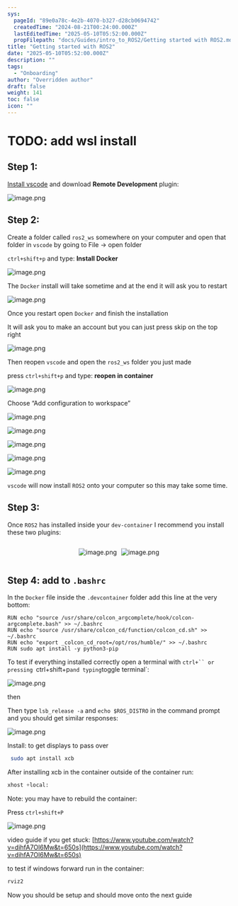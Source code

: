 ```yaml
---
sys:
  pageId: "89e0a78c-4e2b-4070-b327-d28cb0694742"
  createdTime: "2024-08-21T00:24:00.000Z"
  lastEditedTime: "2025-05-10T05:52:00.000Z"
  propFilepath: "docs/Guides/intro_to_ROS2/Getting started with ROS2.md"
title: "Getting started with ROS2"
date: "2025-05-10T05:52:00.000Z"
description: ""
tags:
  - "Onboarding"
author: "Overridden author"
draft: false
weight: 141
toc: false
icon: ""
---
```


# TODO: add wsl install

## Step 1:

[Install vscode](https://code.visualstudio.com/download) and download **Remote Development** plugin:

![image.png](https://prod-files-secure.s3.us-west-2.amazonaws.com/d518164a-d88e-44d1-a4ee-3adb3bd8bce0/efb52993-1881-4a40-b95e-6f020334f022/image.png?X-Amz-Algorithm=AWS4-HMAC-SHA256&X-Amz-Content-Sha256=UNSIGNED-PAYLOAD&X-Amz-Credential=ASIAZI2LB466SC4RO32P%2F20250720%2Fus-west-2%2Fs3%2Faws4_request&X-Amz-Date=20250720T100917Z&X-Amz-Expires=3600&X-Amz-Security-Token=IQoJb3JpZ2luX2VjEKD%2F%2F%2F%2F%2F%2F%2F%2F%2F%2FwEaCXVzLXdlc3QtMiJHMEUCIQDYdQ9vwqSMmydEF1MXogjYQ%2FmK4Q0bV0wzA8hRwLkZMQIgcHyrNECF29vhgmjkJ9aQdf7Yg5oeWV5GlhNSYfGkayQqiAQIuP%2F%2F%2F%2F%2F%2F%2F%2F%2F%2FARAAGgw2Mzc0MjMxODM4MDUiDOpv2psxPt9UGDuZvCrcA0kM6Fj5Dkuef5pRaMlK0o9T21%2Ft4R3AypYRqYz5z9baQXm34ZIduruiNtX76fTDeJLd4UGWTRIYo2j3c0sYe95qIWM8c%2Fjs3fFszc9929ARy9V7Wou3e3hLTNy19qcolQsuyjO%2BNGVhJzAd7Q7%2F4pZINJYXbelaMznTKT8RUVBukwfd%2Bqg%2BZ3JaFOKlO3cP6C6aC8G7FwhUIFLzPrMI7RWP4C%2BZb0cVi8SL8%2Bge3zGNmr%2BDfRc%2Bz4R8%2FyuNcx2tw5xHhZy5CLgx5%2BMXs6tTe%2F2K%2FT7niDCMuX1L5%2BnQhiIwXIo1eY6Pnh4%2FxAab1RWauUexZzkbOIzti9QL%2F6puVsx2KJmvQWrxkx2QhydPN1cThnrAW9Zqhio2HYi1%2BCnrnO4NktcvQwK0cPMS9ye7fS4g8WdRQWHVH0xatdY4Yna8yujofRfL%2Fp%2BmgEaGpQnzR%2B5kL%2By%2F1hvHMQjas%2BZlIQ8iIdPRr6Y7NyLL7hNNL6wOaplsmsQ%2BVBEAP9V1R7uArVdK2anfDXcA0QFi16SNcPK9l1uBq2AAYVYa7NXhKYXUgWMhpQfhchaBCGHcT5tLwL%2BWj0JxgvoWEbgOBsoNvS%2B6L16w3xA3QdTXEFuqDzOO27xKRX%2BhcoMKaLl%2FMNKz8sMGOqUBGRid38aoaLDV%2F5rkPv1GEFiuXS1MycQjfLlkYyPRxEmyyjqa9otS7%2B6z7oH1brIxABOG47ZZBMK7KPDdweAA%2BoPdhMFRwVnq30HT9EHwviHITj%2FsdzDgijBraTaliXr4ONqucmLIs4FEQOIhpncohRQyZk7HY11sRFctMOwfhrBZuAbqWs5db8ja0KdVnXcPRKYQ2N3aI2opEWrtUI3Lxhnbxs0a&X-Amz-Signature=74e56b7375cf4d1d332aa9e2824d619c2c11a61d53be4558acc4d72a0ffed027&X-Amz-SignedHeaders=host&x-amz-checksum-mode=ENABLED&x-id=GetObject)

## Step 2:

Create a folder called `ros2_ws` somewhere on your computer and open that folder in `vscode` by going to File → open folder 

`ctrl+shift+p` and type: **Install Docker**

![image.png](https://prod-files-secure.s3.us-west-2.amazonaws.com/d518164a-d88e-44d1-a4ee-3adb3bd8bce0/2269dc0e-1cd5-47ff-bceb-c04ad9b2eab0/image.png?X-Amz-Algorithm=AWS4-HMAC-SHA256&X-Amz-Content-Sha256=UNSIGNED-PAYLOAD&X-Amz-Credential=ASIAZI2LB466SC4RO32P%2F20250720%2Fus-west-2%2Fs3%2Faws4_request&X-Amz-Date=20250720T100917Z&X-Amz-Expires=3600&X-Amz-Security-Token=IQoJb3JpZ2luX2VjEKD%2F%2F%2F%2F%2F%2F%2F%2F%2F%2FwEaCXVzLXdlc3QtMiJHMEUCIQDYdQ9vwqSMmydEF1MXogjYQ%2FmK4Q0bV0wzA8hRwLkZMQIgcHyrNECF29vhgmjkJ9aQdf7Yg5oeWV5GlhNSYfGkayQqiAQIuP%2F%2F%2F%2F%2F%2F%2F%2F%2F%2FARAAGgw2Mzc0MjMxODM4MDUiDOpv2psxPt9UGDuZvCrcA0kM6Fj5Dkuef5pRaMlK0o9T21%2Ft4R3AypYRqYz5z9baQXm34ZIduruiNtX76fTDeJLd4UGWTRIYo2j3c0sYe95qIWM8c%2Fjs3fFszc9929ARy9V7Wou3e3hLTNy19qcolQsuyjO%2BNGVhJzAd7Q7%2F4pZINJYXbelaMznTKT8RUVBukwfd%2Bqg%2BZ3JaFOKlO3cP6C6aC8G7FwhUIFLzPrMI7RWP4C%2BZb0cVi8SL8%2Bge3zGNmr%2BDfRc%2Bz4R8%2FyuNcx2tw5xHhZy5CLgx5%2BMXs6tTe%2F2K%2FT7niDCMuX1L5%2BnQhiIwXIo1eY6Pnh4%2FxAab1RWauUexZzkbOIzti9QL%2F6puVsx2KJmvQWrxkx2QhydPN1cThnrAW9Zqhio2HYi1%2BCnrnO4NktcvQwK0cPMS9ye7fS4g8WdRQWHVH0xatdY4Yna8yujofRfL%2Fp%2BmgEaGpQnzR%2B5kL%2By%2F1hvHMQjas%2BZlIQ8iIdPRr6Y7NyLL7hNNL6wOaplsmsQ%2BVBEAP9V1R7uArVdK2anfDXcA0QFi16SNcPK9l1uBq2AAYVYa7NXhKYXUgWMhpQfhchaBCGHcT5tLwL%2BWj0JxgvoWEbgOBsoNvS%2B6L16w3xA3QdTXEFuqDzOO27xKRX%2BhcoMKaLl%2FMNKz8sMGOqUBGRid38aoaLDV%2F5rkPv1GEFiuXS1MycQjfLlkYyPRxEmyyjqa9otS7%2B6z7oH1brIxABOG47ZZBMK7KPDdweAA%2BoPdhMFRwVnq30HT9EHwviHITj%2FsdzDgijBraTaliXr4ONqucmLIs4FEQOIhpncohRQyZk7HY11sRFctMOwfhrBZuAbqWs5db8ja0KdVnXcPRKYQ2N3aI2opEWrtUI3Lxhnbxs0a&X-Amz-Signature=46e5ad41049df5f0376f140b07829d82d7a83d43025394189e3b1fe8c26cd9dc&X-Amz-SignedHeaders=host&x-amz-checksum-mode=ENABLED&x-id=GetObject)

The `Docker` install will take sometime and at the end it will ask you to restart

![image.png](https://prod-files-secure.s3.us-west-2.amazonaws.com/d518164a-d88e-44d1-a4ee-3adb3bd8bce0/ed233f78-be33-4b1f-b89c-9c346c0e961e/image.png?X-Amz-Algorithm=AWS4-HMAC-SHA256&X-Amz-Content-Sha256=UNSIGNED-PAYLOAD&X-Amz-Credential=ASIAZI2LB466SC4RO32P%2F20250720%2Fus-west-2%2Fs3%2Faws4_request&X-Amz-Date=20250720T100917Z&X-Amz-Expires=3600&X-Amz-Security-Token=IQoJb3JpZ2luX2VjEKD%2F%2F%2F%2F%2F%2F%2F%2F%2F%2FwEaCXVzLXdlc3QtMiJHMEUCIQDYdQ9vwqSMmydEF1MXogjYQ%2FmK4Q0bV0wzA8hRwLkZMQIgcHyrNECF29vhgmjkJ9aQdf7Yg5oeWV5GlhNSYfGkayQqiAQIuP%2F%2F%2F%2F%2F%2F%2F%2F%2F%2FARAAGgw2Mzc0MjMxODM4MDUiDOpv2psxPt9UGDuZvCrcA0kM6Fj5Dkuef5pRaMlK0o9T21%2Ft4R3AypYRqYz5z9baQXm34ZIduruiNtX76fTDeJLd4UGWTRIYo2j3c0sYe95qIWM8c%2Fjs3fFszc9929ARy9V7Wou3e3hLTNy19qcolQsuyjO%2BNGVhJzAd7Q7%2F4pZINJYXbelaMznTKT8RUVBukwfd%2Bqg%2BZ3JaFOKlO3cP6C6aC8G7FwhUIFLzPrMI7RWP4C%2BZb0cVi8SL8%2Bge3zGNmr%2BDfRc%2Bz4R8%2FyuNcx2tw5xHhZy5CLgx5%2BMXs6tTe%2F2K%2FT7niDCMuX1L5%2BnQhiIwXIo1eY6Pnh4%2FxAab1RWauUexZzkbOIzti9QL%2F6puVsx2KJmvQWrxkx2QhydPN1cThnrAW9Zqhio2HYi1%2BCnrnO4NktcvQwK0cPMS9ye7fS4g8WdRQWHVH0xatdY4Yna8yujofRfL%2Fp%2BmgEaGpQnzR%2B5kL%2By%2F1hvHMQjas%2BZlIQ8iIdPRr6Y7NyLL7hNNL6wOaplsmsQ%2BVBEAP9V1R7uArVdK2anfDXcA0QFi16SNcPK9l1uBq2AAYVYa7NXhKYXUgWMhpQfhchaBCGHcT5tLwL%2BWj0JxgvoWEbgOBsoNvS%2B6L16w3xA3QdTXEFuqDzOO27xKRX%2BhcoMKaLl%2FMNKz8sMGOqUBGRid38aoaLDV%2F5rkPv1GEFiuXS1MycQjfLlkYyPRxEmyyjqa9otS7%2B6z7oH1brIxABOG47ZZBMK7KPDdweAA%2BoPdhMFRwVnq30HT9EHwviHITj%2FsdzDgijBraTaliXr4ONqucmLIs4FEQOIhpncohRQyZk7HY11sRFctMOwfhrBZuAbqWs5db8ja0KdVnXcPRKYQ2N3aI2opEWrtUI3Lxhnbxs0a&X-Amz-Signature=d950bc46f99cd7a81a71169adc6a699fc41381c314b48ce43b3181c2af412021&X-Amz-SignedHeaders=host&x-amz-checksum-mode=ENABLED&x-id=GetObject)

Once you restart open `Docker` and finish the installation

It will ask you to make an account but you can just press skip on the top right

![image.png](https://prod-files-secure.s3.us-west-2.amazonaws.com/d518164a-d88e-44d1-a4ee-3adb3bd8bce0/21010ad9-1659-4fd9-9f59-9932a09b2a3d/image.png?X-Amz-Algorithm=AWS4-HMAC-SHA256&X-Amz-Content-Sha256=UNSIGNED-PAYLOAD&X-Amz-Credential=ASIAZI2LB466SC4RO32P%2F20250720%2Fus-west-2%2Fs3%2Faws4_request&X-Amz-Date=20250720T100917Z&X-Amz-Expires=3600&X-Amz-Security-Token=IQoJb3JpZ2luX2VjEKD%2F%2F%2F%2F%2F%2F%2F%2F%2F%2FwEaCXVzLXdlc3QtMiJHMEUCIQDYdQ9vwqSMmydEF1MXogjYQ%2FmK4Q0bV0wzA8hRwLkZMQIgcHyrNECF29vhgmjkJ9aQdf7Yg5oeWV5GlhNSYfGkayQqiAQIuP%2F%2F%2F%2F%2F%2F%2F%2F%2F%2FARAAGgw2Mzc0MjMxODM4MDUiDOpv2psxPt9UGDuZvCrcA0kM6Fj5Dkuef5pRaMlK0o9T21%2Ft4R3AypYRqYz5z9baQXm34ZIduruiNtX76fTDeJLd4UGWTRIYo2j3c0sYe95qIWM8c%2Fjs3fFszc9929ARy9V7Wou3e3hLTNy19qcolQsuyjO%2BNGVhJzAd7Q7%2F4pZINJYXbelaMznTKT8RUVBukwfd%2Bqg%2BZ3JaFOKlO3cP6C6aC8G7FwhUIFLzPrMI7RWP4C%2BZb0cVi8SL8%2Bge3zGNmr%2BDfRc%2Bz4R8%2FyuNcx2tw5xHhZy5CLgx5%2BMXs6tTe%2F2K%2FT7niDCMuX1L5%2BnQhiIwXIo1eY6Pnh4%2FxAab1RWauUexZzkbOIzti9QL%2F6puVsx2KJmvQWrxkx2QhydPN1cThnrAW9Zqhio2HYi1%2BCnrnO4NktcvQwK0cPMS9ye7fS4g8WdRQWHVH0xatdY4Yna8yujofRfL%2Fp%2BmgEaGpQnzR%2B5kL%2By%2F1hvHMQjas%2BZlIQ8iIdPRr6Y7NyLL7hNNL6wOaplsmsQ%2BVBEAP9V1R7uArVdK2anfDXcA0QFi16SNcPK9l1uBq2AAYVYa7NXhKYXUgWMhpQfhchaBCGHcT5tLwL%2BWj0JxgvoWEbgOBsoNvS%2B6L16w3xA3QdTXEFuqDzOO27xKRX%2BhcoMKaLl%2FMNKz8sMGOqUBGRid38aoaLDV%2F5rkPv1GEFiuXS1MycQjfLlkYyPRxEmyyjqa9otS7%2B6z7oH1brIxABOG47ZZBMK7KPDdweAA%2BoPdhMFRwVnq30HT9EHwviHITj%2FsdzDgijBraTaliXr4ONqucmLIs4FEQOIhpncohRQyZk7HY11sRFctMOwfhrBZuAbqWs5db8ja0KdVnXcPRKYQ2N3aI2opEWrtUI3Lxhnbxs0a&X-Amz-Signature=e906a56e04f34de32a34599748f0942cef29ec7b1b38122b10c857b3eac9cc18&X-Amz-SignedHeaders=host&x-amz-checksum-mode=ENABLED&x-id=GetObject)

Then reopen `vscode` and open the `ros2_ws` folder you just made

press `ctrl+shift+p` and type: **reopen in container**

![image.png](https://prod-files-secure.s3.us-west-2.amazonaws.com/d518164a-d88e-44d1-a4ee-3adb3bd8bce0/4e93b8c2-41ad-488c-8095-c74205196118/image.png?X-Amz-Algorithm=AWS4-HMAC-SHA256&X-Amz-Content-Sha256=UNSIGNED-PAYLOAD&X-Amz-Credential=ASIAZI2LB466SC4RO32P%2F20250720%2Fus-west-2%2Fs3%2Faws4_request&X-Amz-Date=20250720T100917Z&X-Amz-Expires=3600&X-Amz-Security-Token=IQoJb3JpZ2luX2VjEKD%2F%2F%2F%2F%2F%2F%2F%2F%2F%2FwEaCXVzLXdlc3QtMiJHMEUCIQDYdQ9vwqSMmydEF1MXogjYQ%2FmK4Q0bV0wzA8hRwLkZMQIgcHyrNECF29vhgmjkJ9aQdf7Yg5oeWV5GlhNSYfGkayQqiAQIuP%2F%2F%2F%2F%2F%2F%2F%2F%2F%2FARAAGgw2Mzc0MjMxODM4MDUiDOpv2psxPt9UGDuZvCrcA0kM6Fj5Dkuef5pRaMlK0o9T21%2Ft4R3AypYRqYz5z9baQXm34ZIduruiNtX76fTDeJLd4UGWTRIYo2j3c0sYe95qIWM8c%2Fjs3fFszc9929ARy9V7Wou3e3hLTNy19qcolQsuyjO%2BNGVhJzAd7Q7%2F4pZINJYXbelaMznTKT8RUVBukwfd%2Bqg%2BZ3JaFOKlO3cP6C6aC8G7FwhUIFLzPrMI7RWP4C%2BZb0cVi8SL8%2Bge3zGNmr%2BDfRc%2Bz4R8%2FyuNcx2tw5xHhZy5CLgx5%2BMXs6tTe%2F2K%2FT7niDCMuX1L5%2BnQhiIwXIo1eY6Pnh4%2FxAab1RWauUexZzkbOIzti9QL%2F6puVsx2KJmvQWrxkx2QhydPN1cThnrAW9Zqhio2HYi1%2BCnrnO4NktcvQwK0cPMS9ye7fS4g8WdRQWHVH0xatdY4Yna8yujofRfL%2Fp%2BmgEaGpQnzR%2B5kL%2By%2F1hvHMQjas%2BZlIQ8iIdPRr6Y7NyLL7hNNL6wOaplsmsQ%2BVBEAP9V1R7uArVdK2anfDXcA0QFi16SNcPK9l1uBq2AAYVYa7NXhKYXUgWMhpQfhchaBCGHcT5tLwL%2BWj0JxgvoWEbgOBsoNvS%2B6L16w3xA3QdTXEFuqDzOO27xKRX%2BhcoMKaLl%2FMNKz8sMGOqUBGRid38aoaLDV%2F5rkPv1GEFiuXS1MycQjfLlkYyPRxEmyyjqa9otS7%2B6z7oH1brIxABOG47ZZBMK7KPDdweAA%2BoPdhMFRwVnq30HT9EHwviHITj%2FsdzDgijBraTaliXr4ONqucmLIs4FEQOIhpncohRQyZk7HY11sRFctMOwfhrBZuAbqWs5db8ja0KdVnXcPRKYQ2N3aI2opEWrtUI3Lxhnbxs0a&X-Amz-Signature=7584aea4929391ea885f99888556e186f9865bbcbf53bf3495527c9e01c9ccfa&X-Amz-SignedHeaders=host&x-amz-checksum-mode=ENABLED&x-id=GetObject)

Choose “Add configuration to workspace”

![image.png](https://prod-files-secure.s3.us-west-2.amazonaws.com/d518164a-d88e-44d1-a4ee-3adb3bd8bce0/9560b282-5060-4989-ba37-97e7b2c22476/image.png?X-Amz-Algorithm=AWS4-HMAC-SHA256&X-Amz-Content-Sha256=UNSIGNED-PAYLOAD&X-Amz-Credential=ASIAZI2LB466SC4RO32P%2F20250720%2Fus-west-2%2Fs3%2Faws4_request&X-Amz-Date=20250720T100917Z&X-Amz-Expires=3600&X-Amz-Security-Token=IQoJb3JpZ2luX2VjEKD%2F%2F%2F%2F%2F%2F%2F%2F%2F%2FwEaCXVzLXdlc3QtMiJHMEUCIQDYdQ9vwqSMmydEF1MXogjYQ%2FmK4Q0bV0wzA8hRwLkZMQIgcHyrNECF29vhgmjkJ9aQdf7Yg5oeWV5GlhNSYfGkayQqiAQIuP%2F%2F%2F%2F%2F%2F%2F%2F%2F%2FARAAGgw2Mzc0MjMxODM4MDUiDOpv2psxPt9UGDuZvCrcA0kM6Fj5Dkuef5pRaMlK0o9T21%2Ft4R3AypYRqYz5z9baQXm34ZIduruiNtX76fTDeJLd4UGWTRIYo2j3c0sYe95qIWM8c%2Fjs3fFszc9929ARy9V7Wou3e3hLTNy19qcolQsuyjO%2BNGVhJzAd7Q7%2F4pZINJYXbelaMznTKT8RUVBukwfd%2Bqg%2BZ3JaFOKlO3cP6C6aC8G7FwhUIFLzPrMI7RWP4C%2BZb0cVi8SL8%2Bge3zGNmr%2BDfRc%2Bz4R8%2FyuNcx2tw5xHhZy5CLgx5%2BMXs6tTe%2F2K%2FT7niDCMuX1L5%2BnQhiIwXIo1eY6Pnh4%2FxAab1RWauUexZzkbOIzti9QL%2F6puVsx2KJmvQWrxkx2QhydPN1cThnrAW9Zqhio2HYi1%2BCnrnO4NktcvQwK0cPMS9ye7fS4g8WdRQWHVH0xatdY4Yna8yujofRfL%2Fp%2BmgEaGpQnzR%2B5kL%2By%2F1hvHMQjas%2BZlIQ8iIdPRr6Y7NyLL7hNNL6wOaplsmsQ%2BVBEAP9V1R7uArVdK2anfDXcA0QFi16SNcPK9l1uBq2AAYVYa7NXhKYXUgWMhpQfhchaBCGHcT5tLwL%2BWj0JxgvoWEbgOBsoNvS%2B6L16w3xA3QdTXEFuqDzOO27xKRX%2BhcoMKaLl%2FMNKz8sMGOqUBGRid38aoaLDV%2F5rkPv1GEFiuXS1MycQjfLlkYyPRxEmyyjqa9otS7%2B6z7oH1brIxABOG47ZZBMK7KPDdweAA%2BoPdhMFRwVnq30HT9EHwviHITj%2FsdzDgijBraTaliXr4ONqucmLIs4FEQOIhpncohRQyZk7HY11sRFctMOwfhrBZuAbqWs5db8ja0KdVnXcPRKYQ2N3aI2opEWrtUI3Lxhnbxs0a&X-Amz-Signature=05e5d10910f99048e643b639a34947ee21ef378a14ff33d0caef240fac8d0604&X-Amz-SignedHeaders=host&x-amz-checksum-mode=ENABLED&x-id=GetObject)

![image.png](https://prod-files-secure.s3.us-west-2.amazonaws.com/d518164a-d88e-44d1-a4ee-3adb3bd8bce0/2ee63f81-886b-48e8-a553-dc6e5eac99e4/image.png?X-Amz-Algorithm=AWS4-HMAC-SHA256&X-Amz-Content-Sha256=UNSIGNED-PAYLOAD&X-Amz-Credential=ASIAZI2LB466SC4RO32P%2F20250720%2Fus-west-2%2Fs3%2Faws4_request&X-Amz-Date=20250720T100917Z&X-Amz-Expires=3600&X-Amz-Security-Token=IQoJb3JpZ2luX2VjEKD%2F%2F%2F%2F%2F%2F%2F%2F%2F%2FwEaCXVzLXdlc3QtMiJHMEUCIQDYdQ9vwqSMmydEF1MXogjYQ%2FmK4Q0bV0wzA8hRwLkZMQIgcHyrNECF29vhgmjkJ9aQdf7Yg5oeWV5GlhNSYfGkayQqiAQIuP%2F%2F%2F%2F%2F%2F%2F%2F%2F%2FARAAGgw2Mzc0MjMxODM4MDUiDOpv2psxPt9UGDuZvCrcA0kM6Fj5Dkuef5pRaMlK0o9T21%2Ft4R3AypYRqYz5z9baQXm34ZIduruiNtX76fTDeJLd4UGWTRIYo2j3c0sYe95qIWM8c%2Fjs3fFszc9929ARy9V7Wou3e3hLTNy19qcolQsuyjO%2BNGVhJzAd7Q7%2F4pZINJYXbelaMznTKT8RUVBukwfd%2Bqg%2BZ3JaFOKlO3cP6C6aC8G7FwhUIFLzPrMI7RWP4C%2BZb0cVi8SL8%2Bge3zGNmr%2BDfRc%2Bz4R8%2FyuNcx2tw5xHhZy5CLgx5%2BMXs6tTe%2F2K%2FT7niDCMuX1L5%2BnQhiIwXIo1eY6Pnh4%2FxAab1RWauUexZzkbOIzti9QL%2F6puVsx2KJmvQWrxkx2QhydPN1cThnrAW9Zqhio2HYi1%2BCnrnO4NktcvQwK0cPMS9ye7fS4g8WdRQWHVH0xatdY4Yna8yujofRfL%2Fp%2BmgEaGpQnzR%2B5kL%2By%2F1hvHMQjas%2BZlIQ8iIdPRr6Y7NyLL7hNNL6wOaplsmsQ%2BVBEAP9V1R7uArVdK2anfDXcA0QFi16SNcPK9l1uBq2AAYVYa7NXhKYXUgWMhpQfhchaBCGHcT5tLwL%2BWj0JxgvoWEbgOBsoNvS%2B6L16w3xA3QdTXEFuqDzOO27xKRX%2BhcoMKaLl%2FMNKz8sMGOqUBGRid38aoaLDV%2F5rkPv1GEFiuXS1MycQjfLlkYyPRxEmyyjqa9otS7%2B6z7oH1brIxABOG47ZZBMK7KPDdweAA%2BoPdhMFRwVnq30HT9EHwviHITj%2FsdzDgijBraTaliXr4ONqucmLIs4FEQOIhpncohRQyZk7HY11sRFctMOwfhrBZuAbqWs5db8ja0KdVnXcPRKYQ2N3aI2opEWrtUI3Lxhnbxs0a&X-Amz-Signature=0db34a894d49dcdd6ad78c8bb7acd673e1e7f0365c91a07ab37c0b3e31fc596d&X-Amz-SignedHeaders=host&x-amz-checksum-mode=ENABLED&x-id=GetObject)

![image.png](https://prod-files-secure.s3.us-west-2.amazonaws.com/d518164a-d88e-44d1-a4ee-3adb3bd8bce0/ae1580b2-b048-407e-aed9-b584224a7a04/image.png?X-Amz-Algorithm=AWS4-HMAC-SHA256&X-Amz-Content-Sha256=UNSIGNED-PAYLOAD&X-Amz-Credential=ASIAZI2LB466SC4RO32P%2F20250720%2Fus-west-2%2Fs3%2Faws4_request&X-Amz-Date=20250720T100917Z&X-Amz-Expires=3600&X-Amz-Security-Token=IQoJb3JpZ2luX2VjEKD%2F%2F%2F%2F%2F%2F%2F%2F%2F%2FwEaCXVzLXdlc3QtMiJHMEUCIQDYdQ9vwqSMmydEF1MXogjYQ%2FmK4Q0bV0wzA8hRwLkZMQIgcHyrNECF29vhgmjkJ9aQdf7Yg5oeWV5GlhNSYfGkayQqiAQIuP%2F%2F%2F%2F%2F%2F%2F%2F%2F%2FARAAGgw2Mzc0MjMxODM4MDUiDOpv2psxPt9UGDuZvCrcA0kM6Fj5Dkuef5pRaMlK0o9T21%2Ft4R3AypYRqYz5z9baQXm34ZIduruiNtX76fTDeJLd4UGWTRIYo2j3c0sYe95qIWM8c%2Fjs3fFszc9929ARy9V7Wou3e3hLTNy19qcolQsuyjO%2BNGVhJzAd7Q7%2F4pZINJYXbelaMznTKT8RUVBukwfd%2Bqg%2BZ3JaFOKlO3cP6C6aC8G7FwhUIFLzPrMI7RWP4C%2BZb0cVi8SL8%2Bge3zGNmr%2BDfRc%2Bz4R8%2FyuNcx2tw5xHhZy5CLgx5%2BMXs6tTe%2F2K%2FT7niDCMuX1L5%2BnQhiIwXIo1eY6Pnh4%2FxAab1RWauUexZzkbOIzti9QL%2F6puVsx2KJmvQWrxkx2QhydPN1cThnrAW9Zqhio2HYi1%2BCnrnO4NktcvQwK0cPMS9ye7fS4g8WdRQWHVH0xatdY4Yna8yujofRfL%2Fp%2BmgEaGpQnzR%2B5kL%2By%2F1hvHMQjas%2BZlIQ8iIdPRr6Y7NyLL7hNNL6wOaplsmsQ%2BVBEAP9V1R7uArVdK2anfDXcA0QFi16SNcPK9l1uBq2AAYVYa7NXhKYXUgWMhpQfhchaBCGHcT5tLwL%2BWj0JxgvoWEbgOBsoNvS%2B6L16w3xA3QdTXEFuqDzOO27xKRX%2BhcoMKaLl%2FMNKz8sMGOqUBGRid38aoaLDV%2F5rkPv1GEFiuXS1MycQjfLlkYyPRxEmyyjqa9otS7%2B6z7oH1brIxABOG47ZZBMK7KPDdweAA%2BoPdhMFRwVnq30HT9EHwviHITj%2FsdzDgijBraTaliXr4ONqucmLIs4FEQOIhpncohRQyZk7HY11sRFctMOwfhrBZuAbqWs5db8ja0KdVnXcPRKYQ2N3aI2opEWrtUI3Lxhnbxs0a&X-Amz-Signature=db8047fe5c9dae6f80cd07344dab0607d8718a825220e55bdcacab5de9887b82&X-Amz-SignedHeaders=host&x-amz-checksum-mode=ENABLED&x-id=GetObject)

![image.png](https://prod-files-secure.s3.us-west-2.amazonaws.com/d518164a-d88e-44d1-a4ee-3adb3bd8bce0/53255b28-f75e-430f-b9e3-c0ac8577e42b/image.png?X-Amz-Algorithm=AWS4-HMAC-SHA256&X-Amz-Content-Sha256=UNSIGNED-PAYLOAD&X-Amz-Credential=ASIAZI2LB466SC4RO32P%2F20250720%2Fus-west-2%2Fs3%2Faws4_request&X-Amz-Date=20250720T100917Z&X-Amz-Expires=3600&X-Amz-Security-Token=IQoJb3JpZ2luX2VjEKD%2F%2F%2F%2F%2F%2F%2F%2F%2F%2FwEaCXVzLXdlc3QtMiJHMEUCIQDYdQ9vwqSMmydEF1MXogjYQ%2FmK4Q0bV0wzA8hRwLkZMQIgcHyrNECF29vhgmjkJ9aQdf7Yg5oeWV5GlhNSYfGkayQqiAQIuP%2F%2F%2F%2F%2F%2F%2F%2F%2F%2FARAAGgw2Mzc0MjMxODM4MDUiDOpv2psxPt9UGDuZvCrcA0kM6Fj5Dkuef5pRaMlK0o9T21%2Ft4R3AypYRqYz5z9baQXm34ZIduruiNtX76fTDeJLd4UGWTRIYo2j3c0sYe95qIWM8c%2Fjs3fFszc9929ARy9V7Wou3e3hLTNy19qcolQsuyjO%2BNGVhJzAd7Q7%2F4pZINJYXbelaMznTKT8RUVBukwfd%2Bqg%2BZ3JaFOKlO3cP6C6aC8G7FwhUIFLzPrMI7RWP4C%2BZb0cVi8SL8%2Bge3zGNmr%2BDfRc%2Bz4R8%2FyuNcx2tw5xHhZy5CLgx5%2BMXs6tTe%2F2K%2FT7niDCMuX1L5%2BnQhiIwXIo1eY6Pnh4%2FxAab1RWauUexZzkbOIzti9QL%2F6puVsx2KJmvQWrxkx2QhydPN1cThnrAW9Zqhio2HYi1%2BCnrnO4NktcvQwK0cPMS9ye7fS4g8WdRQWHVH0xatdY4Yna8yujofRfL%2Fp%2BmgEaGpQnzR%2B5kL%2By%2F1hvHMQjas%2BZlIQ8iIdPRr6Y7NyLL7hNNL6wOaplsmsQ%2BVBEAP9V1R7uArVdK2anfDXcA0QFi16SNcPK9l1uBq2AAYVYa7NXhKYXUgWMhpQfhchaBCGHcT5tLwL%2BWj0JxgvoWEbgOBsoNvS%2B6L16w3xA3QdTXEFuqDzOO27xKRX%2BhcoMKaLl%2FMNKz8sMGOqUBGRid38aoaLDV%2F5rkPv1GEFiuXS1MycQjfLlkYyPRxEmyyjqa9otS7%2B6z7oH1brIxABOG47ZZBMK7KPDdweAA%2BoPdhMFRwVnq30HT9EHwviHITj%2FsdzDgijBraTaliXr4ONqucmLIs4FEQOIhpncohRQyZk7HY11sRFctMOwfhrBZuAbqWs5db8ja0KdVnXcPRKYQ2N3aI2opEWrtUI3Lxhnbxs0a&X-Amz-Signature=439fbbd7b79f5113aecac38e1521172be75f3df1cedff184a93ba0a7e9b309bd&X-Amz-SignedHeaders=host&x-amz-checksum-mode=ENABLED&x-id=GetObject)

![image.png](https://prod-files-secure.s3.us-west-2.amazonaws.com/d518164a-d88e-44d1-a4ee-3adb3bd8bce0/7c562767-5af9-4ffb-97d1-327bcdf4ee00/image.png?X-Amz-Algorithm=AWS4-HMAC-SHA256&X-Amz-Content-Sha256=UNSIGNED-PAYLOAD&X-Amz-Credential=ASIAZI2LB466SC4RO32P%2F20250720%2Fus-west-2%2Fs3%2Faws4_request&X-Amz-Date=20250720T100917Z&X-Amz-Expires=3600&X-Amz-Security-Token=IQoJb3JpZ2luX2VjEKD%2F%2F%2F%2F%2F%2F%2F%2F%2F%2FwEaCXVzLXdlc3QtMiJHMEUCIQDYdQ9vwqSMmydEF1MXogjYQ%2FmK4Q0bV0wzA8hRwLkZMQIgcHyrNECF29vhgmjkJ9aQdf7Yg5oeWV5GlhNSYfGkayQqiAQIuP%2F%2F%2F%2F%2F%2F%2F%2F%2F%2FARAAGgw2Mzc0MjMxODM4MDUiDOpv2psxPt9UGDuZvCrcA0kM6Fj5Dkuef5pRaMlK0o9T21%2Ft4R3AypYRqYz5z9baQXm34ZIduruiNtX76fTDeJLd4UGWTRIYo2j3c0sYe95qIWM8c%2Fjs3fFszc9929ARy9V7Wou3e3hLTNy19qcolQsuyjO%2BNGVhJzAd7Q7%2F4pZINJYXbelaMznTKT8RUVBukwfd%2Bqg%2BZ3JaFOKlO3cP6C6aC8G7FwhUIFLzPrMI7RWP4C%2BZb0cVi8SL8%2Bge3zGNmr%2BDfRc%2Bz4R8%2FyuNcx2tw5xHhZy5CLgx5%2BMXs6tTe%2F2K%2FT7niDCMuX1L5%2BnQhiIwXIo1eY6Pnh4%2FxAab1RWauUexZzkbOIzti9QL%2F6puVsx2KJmvQWrxkx2QhydPN1cThnrAW9Zqhio2HYi1%2BCnrnO4NktcvQwK0cPMS9ye7fS4g8WdRQWHVH0xatdY4Yna8yujofRfL%2Fp%2BmgEaGpQnzR%2B5kL%2By%2F1hvHMQjas%2BZlIQ8iIdPRr6Y7NyLL7hNNL6wOaplsmsQ%2BVBEAP9V1R7uArVdK2anfDXcA0QFi16SNcPK9l1uBq2AAYVYa7NXhKYXUgWMhpQfhchaBCGHcT5tLwL%2BWj0JxgvoWEbgOBsoNvS%2B6L16w3xA3QdTXEFuqDzOO27xKRX%2BhcoMKaLl%2FMNKz8sMGOqUBGRid38aoaLDV%2F5rkPv1GEFiuXS1MycQjfLlkYyPRxEmyyjqa9otS7%2B6z7oH1brIxABOG47ZZBMK7KPDdweAA%2BoPdhMFRwVnq30HT9EHwviHITj%2FsdzDgijBraTaliXr4ONqucmLIs4FEQOIhpncohRQyZk7HY11sRFctMOwfhrBZuAbqWs5db8ja0KdVnXcPRKYQ2N3aI2opEWrtUI3Lxhnbxs0a&X-Amz-Signature=65e960489ae7d06bdae9e5e8e704b0a1aeb0b2f2ed78de59260841cc514b3040&X-Amz-SignedHeaders=host&x-amz-checksum-mode=ENABLED&x-id=GetObject)

`vscode` will now install `ROS2` onto your computer so this may take some time.

## Step 3:

Once `ROS2` has installed inside your `dev-container` I recommend you install these two plugins:

<div style="display: flex;flex-direction: row; column-gap:10px; max-width: 630px;justify-content: center;">
<div>

![image.png](https://prod-files-secure.s3.us-west-2.amazonaws.com/d518164a-d88e-44d1-a4ee-3adb3bd8bce0/3fc3d550-5a54-4ba1-ba6b-faa01cdb7369/image.png?X-Amz-Algorithm=AWS4-HMAC-SHA256&X-Amz-Content-Sha256=UNSIGNED-PAYLOAD&X-Amz-Credential=ASIAZI2LB466QW3FESJM%2F20250720%2Fus-west-2%2Fs3%2Faws4_request&X-Amz-Date=20250720T100919Z&X-Amz-Expires=3600&X-Amz-Security-Token=IQoJb3JpZ2luX2VjEKD%2F%2F%2F%2F%2F%2F%2F%2F%2F%2FwEaCXVzLXdlc3QtMiJHMEUCIQCMxGKPZPNEVDYcX5xutkbPTNBEDS1TvUZWWF4fGsHRugIgXlh2Je9u0EgZDQQjGbE9O2Npo2mRvHIDreJ8E9sop28qiAQIuf%2F%2F%2F%2F%2F%2F%2F%2F%2F%2FARAAGgw2Mzc0MjMxODM4MDUiDOgaHIWyITeOZM46sCrcAw48uUdp%2BjcJtGSTKjddgAxRMbEwI8KwjOEhQ%2BdvHchgq2Yb0n7%2FupwtzgwUoP9vME2E%2BKb8cABe3fgaUDIOMuVvT1m74Ah%2FqNq2yrBPCLjlV84AaqeF4d5FjL7hdAsq46eb9%2FOoB5XfNG278oZO%2BCdudq6ofJqyYRokAFVthfi%2FAjVoYMhw2nta%2FBAwRA%2BPnmpmDYlReCAhMja30BqOt9kElmHmpl1TykmzFH3DwdiFW21YQPpclkhqbxBpBbtdJP5YwiWwWkf192Vs2%2FLfxDi9zfnFEZP%2Bg%2Bimg43ZAQ83I18SsGJQVQerdpBjkj6AOruAfozOk%2BClwEtcsRA%2F%2F0dUGSsOsKKQhVHHPo8mghxoYUr0%2F182G8j%2ButNRLyH7eJbzBo%2F%2BIDk%2B4yTUHZg57HP0FrPbXDMAGZg4MifiDnTi1FPZo98rOxgBY0z9lCvD14BzOrbd1URvR%2FPY9N0BjcQCejfNuy5IFOtnYOEvH4IOfHXoUyjU4c1%2FiBnJTuVYyA5takkgQoFG9UxVw%2FmpAWaXQHnMHgVGY%2FeJGem9PSJqou7wEPzfgUr1QGduqPJk%2FEegbaMIGyExkpLYUSnkGWWR5OFueMJ4B3ABkqOPk10dQKqosnEt%2B7soYTwZMOW68sMGOqUBw46cj7vtmJZZxHWBqOsFEV7tNclihCGPtCvsyJdqRQmcNHoKOBNQtWNilmsjE7zTKPsHZd%2BsDnw%2FlSP6mTgKoJpCHvfUX3tqi1vvlWMxcRKixVuJbhDxKb%2FBCSmXP7oWezpSJPOmIvZS%2FIh7Kw%2FwO10UiHb7TrKqrNXJZ0Qbl49%2F2hIatJKRY4tBZrDvze%2FlTehjXdCh5KTNHOfs2ScOsVTnrroK&X-Amz-Signature=0366d6b8bd97f5048a36e316a39296f05e3efbb48d26231b68ca2ae4767068a7&X-Amz-SignedHeaders=host&x-amz-checksum-mode=ENABLED&x-id=GetObject)

</div>
<div>

![image.png](https://prod-files-secure.s3.us-west-2.amazonaws.com/d518164a-d88e-44d1-a4ee-3adb3bd8bce0/d994cc66-13c2-4093-a5a3-f84cf4601a82/image.png?X-Amz-Algorithm=AWS4-HMAC-SHA256&X-Amz-Content-Sha256=UNSIGNED-PAYLOAD&X-Amz-Credential=ASIAZI2LB466XKBD7PIL%2F20250720%2Fus-west-2%2Fs3%2Faws4_request&X-Amz-Date=20250720T100920Z&X-Amz-Expires=3600&X-Amz-Security-Token=IQoJb3JpZ2luX2VjEKD%2F%2F%2F%2F%2F%2F%2F%2F%2F%2FwEaCXVzLXdlc3QtMiJGMEQCIEGINuPRxKFWQIqPxlYMKT26CXF3zMn6CPU9zqbFp8xqAiBnSbE9qu2Hq1vcSwq1%2BGNxpsyjtVIk7sLTGuQIwWlQiSqIBAi5%2F%2F%2F%2F%2F%2F%2F%2F%2F%2F8BEAAaDDYzNzQyMzE4MzgwNSIM9D0DYx1IxfKXcDs3KtwDY8ZEmLu22W62DRWY%2F3BWQUFy5zMueVs5ViX8LxQezYvtbf1PKdkgqd0lIwM5fyIXQxX8w526vAEVpf0x13hq4imbwahGjRKwdna0DNWWTCjZBfcbj3CY5CjvQ2JW8M15yfNIZ8w5agBAQJv88WbgRgw8nuCXhe50fPltc6SpfPICJ00yh5E%2Bkn9%2BePldAQA3nLRw2NV8XJuDqW3zp9%2BRqptp7RzXj93oR5Nn6%2F9dBWYqQJtDeA0n1A3aZo9QPWWaL0YBiw1Xtt2En8ijgSchY4PHHHdgwsWQHSdFH7Fcz4D5nhDDnI9mVnHH3FyU4LY%2F8RqV3umpA8ouFYcKWIi5e3maDFTETualSOSp1nxngxrPYCwl8mKWXRooQPlnq8ZgQYG9H3STLxYctI3Y1q5AlMHaboSEeiJVln%2Fa3n2Ml3mPj8hDmgt%2Btkws%2FAMsPWmWxl1EqdP0s0EU0%2BYDi7rjumBlH4WLPatBXz%2FasamlJI%2BDNsofURfRn3UE5x1W5kAWKBjWcqnFGXu3bwCkVNmFgTyM65MlG9QuHL6CxmQnX8Wzj3%2FmYqWbGuZkNIdt8rM8U4UL%2FzOokEkkH1xRjYSISd6scolgvqMUr2cqQf3ti28BSoPLH6av6PeosBswrbTywwY6pgFuLAGKjvdTbPncvoR5vK9zH5N%2BuKLDu3znsYsWmioLOG1ilP%2FfknhM3BSLBDJEsSzy1RAFCJVS%2FiZfuVtkJsl5JI5f8u1YcSYkXs%2BYoN2B1zNL1llKfa4G%2FpLCtWVWP8Cchpq%2FBKIOO1y2pmgKisTjA2CtxXjkJ1bK1GN4U%2B6R4NfrC9a2HnJE3WQvCxXcSOctSphAw%2B4lBqUgq5G1%2BUUJmrUwiiWF&X-Amz-Signature=a5a90075db0175911bbe8aea7bc15762bbd843b4a285714de4e5fcda5a376e5c&X-Amz-SignedHeaders=host&x-amz-checksum-mode=ENABLED&x-id=GetObject)

</div>
</div>

## Step 4: add to `.bashrc`

In the `Docker` file inside the `.devcontainer` folder add this line at the very bottom: 

```docker
RUN echo "source /usr/share/colcon_argcomplete/hook/colcon-argcomplete.bash" >> ~/.bashrc
RUN echo "source /usr/share/colcon_cd/function/colcon_cd.sh" >> ~/.bashrc
RUN echo "export _colcon_cd_root=/opt/ros/humble/" >> ~/.bashrc
RUN sudo apt install -y python3-pip 
```

To test if everything installed correctly open a terminal with `ctrl+`` or pressing `ctrl+shift+p` and typing `toggle terminal`:

![image.png](https://prod-files-secure.s3.us-west-2.amazonaws.com/d518164a-d88e-44d1-a4ee-3adb3bd8bce0/6a4943d8-b04e-4c02-9a58-775f3384d1a5/image.png?X-Amz-Algorithm=AWS4-HMAC-SHA256&X-Amz-Content-Sha256=UNSIGNED-PAYLOAD&X-Amz-Credential=ASIAZI2LB466SC4RO32P%2F20250720%2Fus-west-2%2Fs3%2Faws4_request&X-Amz-Date=20250720T100917Z&X-Amz-Expires=3600&X-Amz-Security-Token=IQoJb3JpZ2luX2VjEKD%2F%2F%2F%2F%2F%2F%2F%2F%2F%2FwEaCXVzLXdlc3QtMiJHMEUCIQDYdQ9vwqSMmydEF1MXogjYQ%2FmK4Q0bV0wzA8hRwLkZMQIgcHyrNECF29vhgmjkJ9aQdf7Yg5oeWV5GlhNSYfGkayQqiAQIuP%2F%2F%2F%2F%2F%2F%2F%2F%2F%2FARAAGgw2Mzc0MjMxODM4MDUiDOpv2psxPt9UGDuZvCrcA0kM6Fj5Dkuef5pRaMlK0o9T21%2Ft4R3AypYRqYz5z9baQXm34ZIduruiNtX76fTDeJLd4UGWTRIYo2j3c0sYe95qIWM8c%2Fjs3fFszc9929ARy9V7Wou3e3hLTNy19qcolQsuyjO%2BNGVhJzAd7Q7%2F4pZINJYXbelaMznTKT8RUVBukwfd%2Bqg%2BZ3JaFOKlO3cP6C6aC8G7FwhUIFLzPrMI7RWP4C%2BZb0cVi8SL8%2Bge3zGNmr%2BDfRc%2Bz4R8%2FyuNcx2tw5xHhZy5CLgx5%2BMXs6tTe%2F2K%2FT7niDCMuX1L5%2BnQhiIwXIo1eY6Pnh4%2FxAab1RWauUexZzkbOIzti9QL%2F6puVsx2KJmvQWrxkx2QhydPN1cThnrAW9Zqhio2HYi1%2BCnrnO4NktcvQwK0cPMS9ye7fS4g8WdRQWHVH0xatdY4Yna8yujofRfL%2Fp%2BmgEaGpQnzR%2B5kL%2By%2F1hvHMQjas%2BZlIQ8iIdPRr6Y7NyLL7hNNL6wOaplsmsQ%2BVBEAP9V1R7uArVdK2anfDXcA0QFi16SNcPK9l1uBq2AAYVYa7NXhKYXUgWMhpQfhchaBCGHcT5tLwL%2BWj0JxgvoWEbgOBsoNvS%2B6L16w3xA3QdTXEFuqDzOO27xKRX%2BhcoMKaLl%2FMNKz8sMGOqUBGRid38aoaLDV%2F5rkPv1GEFiuXS1MycQjfLlkYyPRxEmyyjqa9otS7%2B6z7oH1brIxABOG47ZZBMK7KPDdweAA%2BoPdhMFRwVnq30HT9EHwviHITj%2FsdzDgijBraTaliXr4ONqucmLIs4FEQOIhpncohRQyZk7HY11sRFctMOwfhrBZuAbqWs5db8ja0KdVnXcPRKYQ2N3aI2opEWrtUI3Lxhnbxs0a&X-Amz-Signature=29c9f3bb6c26daef473f53de6b644a22a9503f90381b5d1463e2d106bc8bab89&X-Amz-SignedHeaders=host&x-amz-checksum-mode=ENABLED&x-id=GetObject)

then 

Then type `lsb_release -a` and `echo $ROS_DISTRO` in the command prompt and you should get similar responses:

![image.png](https://prod-files-secure.s3.us-west-2.amazonaws.com/d518164a-d88e-44d1-a4ee-3adb3bd8bce0/3e635dec-a805-4e85-8b9e-d000e5b71a4e/image.png?X-Amz-Algorithm=AWS4-HMAC-SHA256&X-Amz-Content-Sha256=UNSIGNED-PAYLOAD&X-Amz-Credential=ASIAZI2LB466SC4RO32P%2F20250720%2Fus-west-2%2Fs3%2Faws4_request&X-Amz-Date=20250720T100917Z&X-Amz-Expires=3600&X-Amz-Security-Token=IQoJb3JpZ2luX2VjEKD%2F%2F%2F%2F%2F%2F%2F%2F%2F%2FwEaCXVzLXdlc3QtMiJHMEUCIQDYdQ9vwqSMmydEF1MXogjYQ%2FmK4Q0bV0wzA8hRwLkZMQIgcHyrNECF29vhgmjkJ9aQdf7Yg5oeWV5GlhNSYfGkayQqiAQIuP%2F%2F%2F%2F%2F%2F%2F%2F%2F%2FARAAGgw2Mzc0MjMxODM4MDUiDOpv2psxPt9UGDuZvCrcA0kM6Fj5Dkuef5pRaMlK0o9T21%2Ft4R3AypYRqYz5z9baQXm34ZIduruiNtX76fTDeJLd4UGWTRIYo2j3c0sYe95qIWM8c%2Fjs3fFszc9929ARy9V7Wou3e3hLTNy19qcolQsuyjO%2BNGVhJzAd7Q7%2F4pZINJYXbelaMznTKT8RUVBukwfd%2Bqg%2BZ3JaFOKlO3cP6C6aC8G7FwhUIFLzPrMI7RWP4C%2BZb0cVi8SL8%2Bge3zGNmr%2BDfRc%2Bz4R8%2FyuNcx2tw5xHhZy5CLgx5%2BMXs6tTe%2F2K%2FT7niDCMuX1L5%2BnQhiIwXIo1eY6Pnh4%2FxAab1RWauUexZzkbOIzti9QL%2F6puVsx2KJmvQWrxkx2QhydPN1cThnrAW9Zqhio2HYi1%2BCnrnO4NktcvQwK0cPMS9ye7fS4g8WdRQWHVH0xatdY4Yna8yujofRfL%2Fp%2BmgEaGpQnzR%2B5kL%2By%2F1hvHMQjas%2BZlIQ8iIdPRr6Y7NyLL7hNNL6wOaplsmsQ%2BVBEAP9V1R7uArVdK2anfDXcA0QFi16SNcPK9l1uBq2AAYVYa7NXhKYXUgWMhpQfhchaBCGHcT5tLwL%2BWj0JxgvoWEbgOBsoNvS%2B6L16w3xA3QdTXEFuqDzOO27xKRX%2BhcoMKaLl%2FMNKz8sMGOqUBGRid38aoaLDV%2F5rkPv1GEFiuXS1MycQjfLlkYyPRxEmyyjqa9otS7%2B6z7oH1brIxABOG47ZZBMK7KPDdweAA%2BoPdhMFRwVnq30HT9EHwviHITj%2FsdzDgijBraTaliXr4ONqucmLIs4FEQOIhpncohRQyZk7HY11sRFctMOwfhrBZuAbqWs5db8ja0KdVnXcPRKYQ2N3aI2opEWrtUI3Lxhnbxs0a&X-Amz-Signature=9027b83aa8c6f74a7e1f2b5bbcc5d1494e52583b1bf8a5d2d08e0ccdd4e411cf&X-Amz-SignedHeaders=host&x-amz-checksum-mode=ENABLED&x-id=GetObject)

Install:  to get displays to pass over

```bash
 sudo apt install xcb
```

After installing xcb in the container outside of the container run:

```python
xhost +local:
```

Note: you may have to rebuild the container:

Press `ctrl+shift+P`

![image.png](https://prod-files-secure.s3.us-west-2.amazonaws.com/d518164a-d88e-44d1-a4ee-3adb3bd8bce0/6c2be660-2618-4c38-9c26-53554f7a0b7b/image.png?X-Amz-Algorithm=AWS4-HMAC-SHA256&X-Amz-Content-Sha256=UNSIGNED-PAYLOAD&X-Amz-Credential=ASIAZI2LB466SC4RO32P%2F20250720%2Fus-west-2%2Fs3%2Faws4_request&X-Amz-Date=20250720T100917Z&X-Amz-Expires=3600&X-Amz-Security-Token=IQoJb3JpZ2luX2VjEKD%2F%2F%2F%2F%2F%2F%2F%2F%2F%2FwEaCXVzLXdlc3QtMiJHMEUCIQDYdQ9vwqSMmydEF1MXogjYQ%2FmK4Q0bV0wzA8hRwLkZMQIgcHyrNECF29vhgmjkJ9aQdf7Yg5oeWV5GlhNSYfGkayQqiAQIuP%2F%2F%2F%2F%2F%2F%2F%2F%2F%2FARAAGgw2Mzc0MjMxODM4MDUiDOpv2psxPt9UGDuZvCrcA0kM6Fj5Dkuef5pRaMlK0o9T21%2Ft4R3AypYRqYz5z9baQXm34ZIduruiNtX76fTDeJLd4UGWTRIYo2j3c0sYe95qIWM8c%2Fjs3fFszc9929ARy9V7Wou3e3hLTNy19qcolQsuyjO%2BNGVhJzAd7Q7%2F4pZINJYXbelaMznTKT8RUVBukwfd%2Bqg%2BZ3JaFOKlO3cP6C6aC8G7FwhUIFLzPrMI7RWP4C%2BZb0cVi8SL8%2Bge3zGNmr%2BDfRc%2Bz4R8%2FyuNcx2tw5xHhZy5CLgx5%2BMXs6tTe%2F2K%2FT7niDCMuX1L5%2BnQhiIwXIo1eY6Pnh4%2FxAab1RWauUexZzkbOIzti9QL%2F6puVsx2KJmvQWrxkx2QhydPN1cThnrAW9Zqhio2HYi1%2BCnrnO4NktcvQwK0cPMS9ye7fS4g8WdRQWHVH0xatdY4Yna8yujofRfL%2Fp%2BmgEaGpQnzR%2B5kL%2By%2F1hvHMQjas%2BZlIQ8iIdPRr6Y7NyLL7hNNL6wOaplsmsQ%2BVBEAP9V1R7uArVdK2anfDXcA0QFi16SNcPK9l1uBq2AAYVYa7NXhKYXUgWMhpQfhchaBCGHcT5tLwL%2BWj0JxgvoWEbgOBsoNvS%2B6L16w3xA3QdTXEFuqDzOO27xKRX%2BhcoMKaLl%2FMNKz8sMGOqUBGRid38aoaLDV%2F5rkPv1GEFiuXS1MycQjfLlkYyPRxEmyyjqa9otS7%2B6z7oH1brIxABOG47ZZBMK7KPDdweAA%2BoPdhMFRwVnq30HT9EHwviHITj%2FsdzDgijBraTaliXr4ONqucmLIs4FEQOIhpncohRQyZk7HY11sRFctMOwfhrBZuAbqWs5db8ja0KdVnXcPRKYQ2N3aI2opEWrtUI3Lxhnbxs0a&X-Amz-Signature=b6ec1bc4751c9671ed7570fdbd6060c14b4aed306d7015a30bae6ce20c47e1b2&X-Amz-SignedHeaders=host&x-amz-checksum-mode=ENABLED&x-id=GetObject)

video guide if you get stuck: [https://www.youtube.com/watch?v=dihfA7Ol6Mw&t=650s](https://www.youtube.com/watch?v=dihfA7Ol6Mw&t=650s)

to test if windows forward run in the container:

```bash
rviz2
```

Now you should be setup and should move onto the next guide 
